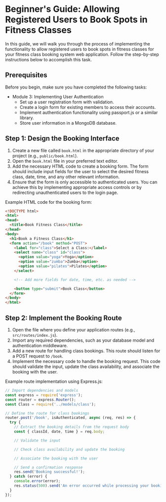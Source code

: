 # Beginner's Guide: Allowing Registered Users to Book Spots in Fitness Classes

In this guide, we will walk you through the process of implementing the functionality to allow registered users to book spots in fitness classes for your fitness class booking system web application. Follow the step-by-step instructions below to accomplish this task.

## Prerequisites
Before you begin, make sure you have completed the following tasks:
- Module 3: Implementing User Authentication
  - Set up a user registration form with validation.
  - Create a login form for existing members to access their accounts.
  - Implement authentication functionality using passport.js or a similar library.
  - Store user information in a MongoDB database.

## Step 1: Design the Booking Interface
1. Create a new file called `book.html` in the appropriate directory of your project (e.g., `public/book.html`).
2. Open the `book.html` file in your preferred text editor.
3. Add the necessary HTML code to create a booking form. The form should include input fields for the user to select the desired fitness class, date, time, and any other relevant information.
4. Ensure that the form is only accessible to authenticated users. You can achieve this by implementing appropriate access controls or by redirecting unauthenticated users to the login page.

Example HTML code for the booking form:
```html
<!DOCTYPE html>
<html>
<head>
  <title>Book Fitness Class</title>
</head>
<body>
  <h1>Book a Fitness Class</h1>
  <form action="/book" method="POST">
    <label for="class">Select a Class:</label>
    <select name="class" id="class">
      <option value="yoga">Yoga</option>
      <option value="zumba">Zumba</option>
      <option value="pilates">Pilates</option>
    </select>

    <!-- Add more fields for date, time, etc. as needed -->

    <button type="submit">Book Class</button>
  </form>
</body>
</html>
```

## Step 2: Implement the Booking Route
1. Open the file where you define your application routes (e.g., `src/routes/index.js`).
2. Import any required dependencies, such as your database model and authentication middleware.
3. Add a new route for handling class bookings. This route should listen for a POST request to `/book`.
4. Implement the necessary code to handle the booking request. This code should validate the input, update the class availability, and associate the booking with the user.

Example route implementation using Express.js:
```javascript
// Import dependencies and models
const express = require('express');
const router = express.Router();
const Class = require('../models/class');

// Define the route for class bookings
router.post('/book', isAuthenticated, async (req, res) => {
  try {
    // Extract the booking details from the request body
    const { classId, date, time } = req.body;

    // Validate the input

    // Check class availability and update the booking

    // Associate the booking with the user

    // Send a confirmation response
    res.send('Booking successful!');
  } catch (error) {
    console.error(error);
    res.status(500).send('An error occurred while processing your booking.');
  }
});

